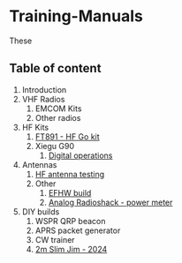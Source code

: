 # Training-Manuals

These 

## Table of content

1. Introduction
2. VHF Radios
	1. EMCOM Kits
	2. Other radios
3. HF Kits
	1. [FT891 - HF Go kit](HF%20operation/FT891-Gokit.md)
	2. Xiegu G90
		1. [Digital operations](./HF%20operation/G90-Digital.md)
5. Antennas
	1. [HF antenna testing](./Antennas/2024-11-24.md)
	2. Other
		1. [EFHW build](./Antennas/EFHW.md)
		2. [Analog Radioshack - power meter](Other/radioshack_swr_pwr_meter.md)
6. DIY builds
	1. WSPR QRP beacon 
	2. APRS packet generator
	3. CW trainer
	4. [2m Slim Jim - 2024](Other/ARC%20Slim%20Jim%20build%20day%20-%202024.md)